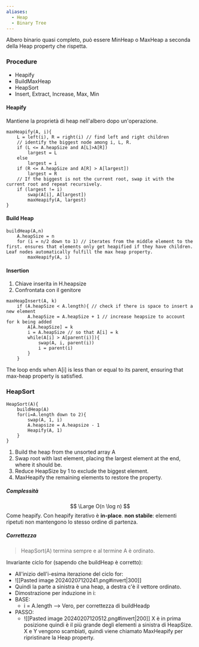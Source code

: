 ```yaml
---
aliases:
  - Heap
  - Binary Tree
---
```

Albero binario quasi completo, può essere MinHeap o MaxHeap a seconda della Heap property che rispetta. 

### Procedure
- Heapify 
- BuildMaxHeap
- HeapSort
- Insert, Extract, Increase, Max, Min

#### Heapify 
Mantiene la proprietà di heap nell'albero dopo un'operazione. 
```clike
maxHeapify(A, i){
	L = left(i), R = right(i) // find left and right children
	// identify the biggest node among i, L, R.
	if (L <= A.heapSize and A[L]>A[R]) 
		largest = L
	else 
		largest = i
	if (R <= A.heapSize and A[R] > A[largest])
		largest = R
	// If the biggest is not the current root, swap it with the current root and repeat recursively. 
	if (largest != i)
		swap(A[i], A[largest])
		maxHeapify(A, largest)
}
```

#### Build Heap
```clike
buildHeap(A,n)
	A.heapSize = n
	for (i = n/2 down to 1) // iterates from the middle element to the first. ensures that elements only get heapified if they have children. Leaf nodes automatically fulfill the max heap property. 
		maxHeapify(A, i)
```

#### Insertion 
1. Chiave inserita in H.heapsize
2. Confrontata con il genitore
```clike
maxHeapInsert(A, k)
	if (A.heapSize < A.length){ // check if there is space to insert a new element
		A.heapSize = A.heapSize + 1 // increase heapsize to account for k being added
		A[A.heapSize] = k
		i = A.heapSize // so that A[i] = k
		while(A[i] > A[parent(i)]){
			swap(A, i, parent(i))
			i = parent(i)
		}
	}
```
The loop ends when A[i] is less than or equal to its parent, ensuring that max-heap property is satisfied.  

### HeapSort
```clike
HeapSort(A){
	buildHeap(A)
	for(i=A.length down to 2){
		swap(A, 1, i)
		A.heapsize = A.heapsize - 1
		Heapify(A, 1)
	}
}

```

1. Build the heap from the unsorted array A
2. Swap root with last element, placing the largest element at the end, where it should be. 
3. Reduce HeapSize by 1 to exclude the biggest element. 
4. MaxHeapify the remaining elements to restore the property. 

##### Complessità 
$$
\Large O(n \log n)
$$
Come heapify. 
Con heapify iterativo è **in-place**. 
**non stabile**: elementi ripetuti non mantengono lo stesso ordine di partenza. 

#####  Correttezza
> HeapSort(A) termina sempre e al termine A è ordinato. 

Invariante ciclo for (sapendo che buildHeap è corretto): 
- All'inizio dell'i-esima iterazione del ciclo for: 
- ![[Pasted image 20240207120241.png#invert|300]]
- Quindi la parte a sinistra è una heap, a destra c'è il vettore ordinato. 
- Dimostrazione per induzione in i: 
- BASE: 
	- i = A.length --> Vero, per correttezza di buildHeadp
- PASSO: 
	- ![[Pasted image 20240207120512.png#invert|200]] X è in prima posizione quindi è il più grande degli elementi a sinistra di HeapSize. X e Y vengono scambiati, quindi viene chiamato MaxHeapify per ripristinare la Heap property. 
